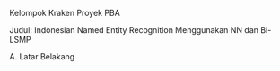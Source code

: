 Kelompok Kraken Proyek PBA

Judul:
Indonesian Named Entity Recognition Menggunakan NN dan Bi-LSMP

A. Latar Belakang
